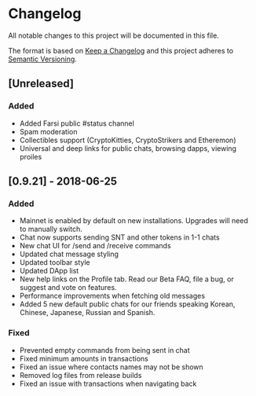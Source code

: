 # Changelog
All notable changes to this project will be documented in this file.

The format is based on [Keep a Changelog](http://keepachangelog.com/en/1.0.0/)
and this project adheres to [Semantic Versioning](http://semver.org/spec/v2.0.0.html).

## [Unreleased]
### Added
- Added Farsi public #status channel
- Spam moderation
- Collectibles support (CryptoKitties, CryptoStrikers and Etheremon)
- Universal and deep links for public chats, browsing dapps, viewing proiles

## [0.9.21] - 2018-06-25
### Added
- Mainnet is enabled by default on new installations. Upgrades will need to manually switch.
- Chat now supports sending SNT and other tokens in 1-1 chats
- New chat UI for /send and /receive commands
- Updated chat message styling
- Updated toolbar style
- Updated DApp list
- New help links on the Profile tab. Read our Beta FAQ, file a bug, or suggest and vote on features.
- Performance improvements when fetching old messages
- Added 5 new default public chats for our friends speaking Korean, Chinese, Japanese, Russian and Spanish.

### Fixed
- Prevented empty commands from being sent in chat
- Fixed minimum amounts in transactions
- Fixed an issue where contacts names may not be shown
- Removed log files from release builds
- Fixed an issue with transactions when navigating back
